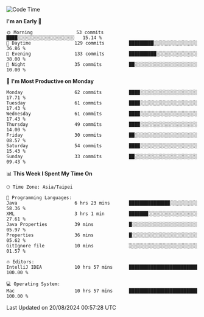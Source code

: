 <!--START_SECTION:waka-->
![Code Time](http://img.shields.io/badge/Code%20Time-1%2C267%20hrs%208%20mins-blue)

**I'm an Early 🐤** 

```text
🌞 Morning                53 commits          ████░░░░░░░░░░░░░░░░░░░░░   15.14 % 
🌆 Daytime                129 commits         █████████░░░░░░░░░░░░░░░░   36.86 % 
🌃 Evening                133 commits         ██████████░░░░░░░░░░░░░░░   38.00 % 
🌙 Night                  35 commits          ██░░░░░░░░░░░░░░░░░░░░░░░   10.00 % 
```
📅 **I'm Most Productive on Monday** 

```text
Monday                   62 commits          ████░░░░░░░░░░░░░░░░░░░░░   17.71 % 
Tuesday                  61 commits          ████░░░░░░░░░░░░░░░░░░░░░   17.43 % 
Wednesday                61 commits          ████░░░░░░░░░░░░░░░░░░░░░   17.43 % 
Thursday                 49 commits          ████░░░░░░░░░░░░░░░░░░░░░   14.00 % 
Friday                   30 commits          ██░░░░░░░░░░░░░░░░░░░░░░░   08.57 % 
Saturday                 54 commits          ████░░░░░░░░░░░░░░░░░░░░░   15.43 % 
Sunday                   33 commits          ██░░░░░░░░░░░░░░░░░░░░░░░   09.43 % 
```


📊 **This Week I Spent My Time On** 

```text
🕑︎ Time Zone: Asia/Taipei

💬 Programming Languages: 
Java                     6 hrs 23 mins       ███████████████░░░░░░░░░░   58.36 % 
XML                      3 hrs 1 min         ███████░░░░░░░░░░░░░░░░░░   27.61 % 
Java Properties          39 mins             █░░░░░░░░░░░░░░░░░░░░░░░░   05.97 % 
Properties               36 mins             █░░░░░░░░░░░░░░░░░░░░░░░░   05.62 % 
GitIgnore file           10 mins             ░░░░░░░░░░░░░░░░░░░░░░░░░   01.57 % 

🔥 Editors: 
IntelliJ IDEA            10 hrs 57 mins      █████████████████████████   100.00 % 

💻 Operating System: 
Mac                      10 hrs 57 mins      █████████████████████████   100.00 % 
```


 Last Updated on 20/08/2024 00:57:28 UTC
<!--END_SECTION:waka-->
